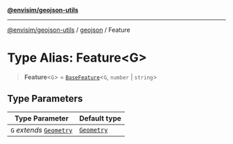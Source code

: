 [**@envisim/geojson-utils**](../../README.md)

---

[@envisim/geojson-utils]() / [geojson](../README.md) / Feature

# Type Alias: Feature\<G\>

> **Feature**\<`G`\> = [`BaseFeature`](../interfaces/BaseFeature.md)\<`G`, `number` \| `string`\>

## Type Parameters

| Type Parameter                          | Default type              |
| --------------------------------------- | ------------------------- |
| `G` _extends_ [`Geometry`](Geometry.md) | [`Geometry`](Geometry.md) |
